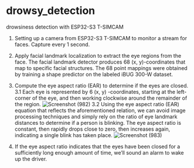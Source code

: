 # drowsy_detection
drowsiness detection with ESP32-S3 T-SIMCAM 
1. Setting up a camera from ESP32-S3 T-SIMCAM to monitor a stream for faces. Capture every 1 second.
2. Apply facial landmark localization to extract the eye regions from the face.
The facial landmark detector produces 68 (x, y)-coordinates that map to specific facial structures.
The 68 point mappings were obtained by training a shape predictor on the labeled iBUG 300-W dataset.
3. Compute the eye aspect ratio (EAR) to determine if the eyes are closed.
3.1 Each eye is represented by 6 (x, y) -coordinates, starting at the left-corner of the eye, and then working clockwise around the remainder of the region.
![Screenshot (982)](https://github.com/pitijit/drowsy_detection/assets/85090124/928101a5-57f6-4b2e-8088-aab85e11795e)
3.2 Using the eye aspect ratio (EAR) equation that reflects the aforementioned relation, we can avoid image processing techniques and simply rely on the ratio of eye landmark distances to determine if a person is blinking.
The eye aspect ratio is constant, then rapidly drops close to zero, then increases again, indicating a single blink has taken place.
![Screenshot (983)](https://github.com/pitijit/drowsy_detection/assets/85090124/111de501-95f2-47e1-a9d0-b854736a7fef)


4. If the eye aspect ratio indicates that the eyes have been closed for a sufficiently long enough amount of time, we’ll sound an alarm to wake up the driver.
